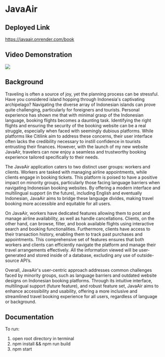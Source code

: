 <h1>JavaAir</h1>

<h2>Deployed Link</h2>

https://javaair.onrender.com/book

<h2>Video Demonstration</h2>
<div>
    <a href="https://www.loom.com/share/f525b72ec42f4d679dcb34a20a66c7eb">
      <img style="max-width:300px;" src="https://cdn.loom.com/sessions/thumbnails/f525b72ec42f4d679dcb34a20a66c7eb-with-play.gif">
    </a>
</div>

<h2>Background</h2>

Traveling is often a source of joy, yet the planning process can be stressful. Have you considered island hopping through Indonesia's captivating archipelago? Navigating the diverse array of Indonesian islands can prove quite challenging, particularly for foreigners and tourists. Personal experience has shown me that with minimal grasp of the Indonesian language, booking flights becomes a daunting task. Identifying the right flights and ensuring the security of the booking website can be a real struggle, especially when faced with seemingly dubious platforms. While platforms like Citilink aim to address these concerns, their user interface often lacks the credibility necessary to instill confidence in tourists entrusting their finances. However, with the launch of my new website JavaAir, travelers can now enjoy a seamless and trustworthy booking experience tailored specifically to their needs.

The JavaAir application caters to two distinct user groups: workers and clients. Workers are tasked with managing airline appointments, while clients engage in booking tickets. This platform is poised to have a positive impact on minority groups, particularly those facing language barriers when navigating Indonesian booking websites. By offering a modern interface and multilingual support (in the future), including English and eventually Indonesian, JavaAir aims to bridge these language divides, making travel booking more accessible and equitable for all users.

On JavaAir, workers have dedicated features allowing them to post and manage airline availability, as well as handle cancellations. Clients, on the other hand, can browse, filter, and book available flights using interactive search and booking functionalities. Furthermore, clients have access to their transaction history, enabling them to track past purchases and appointments. This comprehensive set of features ensures that both workers and clients can efficiently navigate the platform and manage their travel arrangements effectively. All the information viewed will be user-generated and stored inside of a database, excluding any use of outside-source API’s.

Overall, JavaAir's user-centric approach addresses common challenges faced by minority groups, such as language barriers and outdated website designs on Indonesian booking platforms. Through its intuitive interface, multilingual support (future feature), and robust feature set, JavaAir aims to enhance accessibility and usability, offering a more inclusive and streamlined travel booking experience for all users, regardless of language or background.

<h2>Documentation</h2>

To run:
1) open root directory in terminal
2) npm install && npm run build
3) npm start
